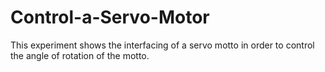 # Control-a-Servo-Motor
This experiment shows the interfacing of a servo motto in order to control the angle of rotation of the motto.
